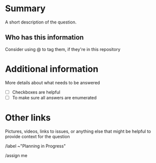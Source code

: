 # Summary
A short description of the question.

## Who has this information
Consider using @ to tag them, if they're in this repository

# Additional information
More details about what needs to be answered
* [ ] Checkboxes are helpful
* [ ] To make sure all answers are enumerated

# Other links
Pictures, videos, links to issues, or anything else that might be helpful to provide context for the question

/label ~"Planning in Progress"

/assign me
<!-- this might cause inboxes to explode, but presumably the one creating a question ticket would be the one who was taking ownership for it, and would be the one responsible for cleaning it up once the question was answered -->